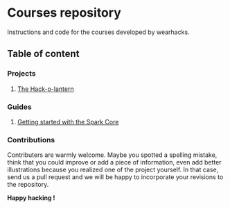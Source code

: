 # Courses repository
Instructions and code for the courses developed by wearhacks. 

## Table of content

### Projects

1. [The Hack-o-lantern](https://github.com/wearhacks/courses/blob/master/hack-o-lantern/instructions.md) 

### Guides

1. [Getting started with the Spark Core](https://github.com/wearhacks/courses/blob/master/particle/instructions.md)


### Contributions

Contributers are warmly welcome. Maybe you spotted a spelling mistake, think that you could improve or add a piece of information,
even add better illustrations because you realized one of the project yourself. In that case, send us a pull request and we will be 
happy to incorporate your revisions to the repository. 


**Happy hacking !**